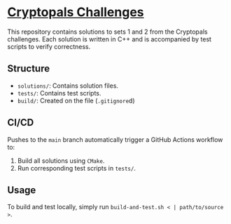 # [Cryptopals Challenges](https://cryptopals.com/)
This repository contains solutions to sets 1 and 2 from the Cryptopals challenges. Each solution is written in C++ and is accompanied by test scripts to verify correctness.

## Structure
- `solutions/`: Contains solution files.
- `tests/`: Contains test scripts.
- `build/`: Created on the file (`.gitignore`d)

## CI/CD
Pushes to the `main` branch automatically trigger a GitHub Actions workflow to:
1. Build all solutions using `CMake`.
2. Run corresponding test scripts in `tests/`.

## Usage
To build and test locally, simply run `build-and-test.sh < | path/to/source >`.

